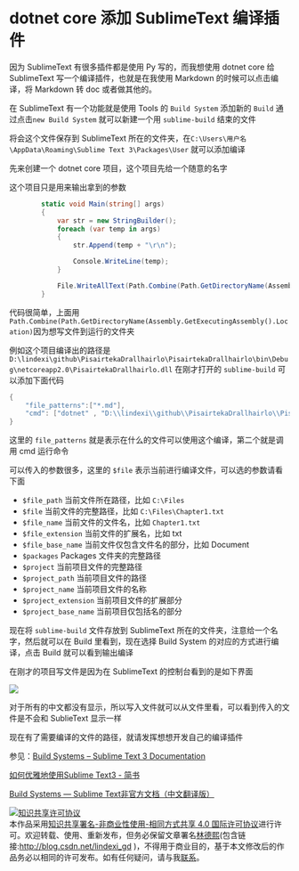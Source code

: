 # dotnet core 添加 SublimeText 编译插件

因为 SublimeText 有很多插件都是使用 Py 写的，而我想使用 dotnet core 给 SublimeText 写一个编译插件，也就是在我使用 Markdown 的时候可以点击编译，将 Markdown 转 doc 或者做其他的。

<!--more-->
<!-- CreateTime:2018/8/29 8:53:47 -->

<!-- 标签：dotnetcore,sublimetext -->

在 SublimeText 有一个功能就是使用 Tools 的 `Build System` 添加新的 `Build` 通过点击`new Build System` 就可以新建一个用 `sublime-build` 结束的文件

将会这个文件保存到 SublimeText 所在的文件夹，在`C:\Users\用户名\AppData\Roaming\Sublime Text 3\Packages\User` 就可以添加编译


先来创建一个 dotnet core 项目，这个项目先给一个随意的名字

这个项目只是用来输出拿到的参数

```csharp
        static void Main(string[] args)
        {
            var str = new StringBuilder();
            foreach (var temp in args)
            {
                str.Append(temp + "\r\n");

                Console.WriteLine(temp);
            }

            File.WriteAllText(Path.Combine(Path.GetDirectoryName(Assembly.GetExecutingAssembly().Location), "KeameaMouhalis"), str.ToString());
        }
```

代码很简单，上面用`Path.Combine(Path.GetDirectoryName(Assembly.GetExecutingAssembly().Location)`因为想写文件到运行的文件夹


例如这个项目编译出的路径是 `D:\lindexi\github\PisairtekaDrallhairlo\PisairtekaDrallhairlo\bin\Debug\netcoreapp2.0\PisairtekaDrallhairlo.dll` 在刚才打开的  `sublime-build` 可以添加下面代码

```csharp
{
	"file_patterns":["*.md"],
	"cmd": ["dotnet" , "D:\\lindexi\\github\\PisairtekaDrallhairlo\\PisairtekaDrallhairlo\\bin\\Debug\\netcoreapp2.0\\PisairtekaDrallhairlo.dll","$file"]
}
```

这里的 `file_patterns` 就是表示在什么的文件可以使用这个编译，第二个就是调用 cmd 运行命令

可以传入的参数很多，这里的 `$file` 表示当前进行编译文件，可以选的参数请看下面


 - `$file_path`	当前文件所在路径，比如 `C:\Files`
 - `$file`	当前文件的完整路径，比如 `C:\Files\Chapter1.txt`
 - `$file_name`	当前文件的文件名，比如 `Chapter1.txt`
 - `$file_extension`	当前文件的扩展名，比如 txt
 - `$file_base_name`	当前文件仅包含文件名的部分，比如 Document
 - `$packages`	Packages 文件夹的完整路径
 - `$project`	当前项目文件的完整路径
 - `$project_path`	当前项目文件的路径
 - `$project_name`	当前项目文件的名称
 - `$project_extension`	当前项目文件的扩展部分
 - `$project_base_name`	当前项目仅包括名的部分

现在将 `sublime-build` 文件存放到 SublimeText 所在的文件夹，注意给一个名字，然后就可以在 Build 里看到，现在选择 Build System 的对应的方式进行编译，点击 Build 就可以看到输出编译

在刚才的项目写文件是因为在 SublimeText 的控制台看到的是如下界面

<!-- ![](image/dotnet core 添加 SublimeText 编译插件/dotnet core 添加 SublimeText 编译插件0.png) -->

![](http://image.acmx.xyz/lindexi%2F201882985320829)

对于所有的中文都没有显示，所以写入文件就可以从文件里看，可以看到传入的文件是不会和 SublieText 显示一样

现在有了需要编译的文件的路径，就请发挥想想开发自己的编译插件

参见：[Build Systems – Sublime Text 3 Documentation](https://www.sublimetext.com/docs/3/build_systems.html )

[如何优雅地使用Sublime Text3 - 简书](https://www.jianshu.com/p/3cb5c6f2421c )

[Build Systems — Sublime Text非官方文档（中文翻译版）](http://sublime-text.readthedocs.io/en/latest/reference/build_systems.html )

<a rel="license" href="http://creativecommons.org/licenses/by-nc-sa/4.0/"><img alt="知识共享许可协议" style="border-width:0" src="https://licensebuttons.net/l/by-nc-sa/4.0/88x31.png" /></a><br />本作品采用<a rel="license" href="http://creativecommons.org/licenses/by-nc-sa/4.0/">知识共享署名-非商业性使用-相同方式共享 4.0 国际许可协议</a>进行许可。欢迎转载、使用、重新发布，但务必保留文章署名[林德熙](http://blog.csdn.net/lindexi_gd)(包含链接:http://blog.csdn.net/lindexi_gd )，不得用于商业目的，基于本文修改后的作品务必以相同的许可发布。如有任何疑问，请与我[联系](mailto:lindexi_gd@163.com)。
